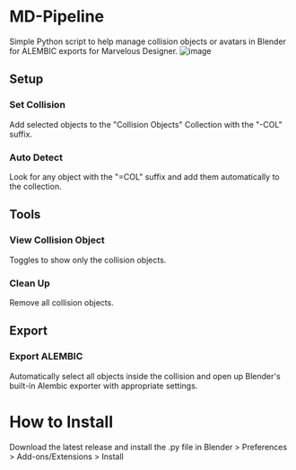 # MD-Pipeline
Simple Python script to help manage collision objects or avatars in Blender for ALEMBIC exports for Marvelous Designer.
![image](https://github.com/Kyokaz/MD-Pipeline/assets/84836314/f169d618-fc88-4752-b901-5c1ae7d86a77)

## Setup
### Set Collision
Add selected objects to the "Collision Objects" Collection with the "-COL" suffix.
### Auto Detect
Look for any object with the "=COL" suffix and add them automatically to the collection.

## Tools
### View Collision Object
Toggles to show only the collision objects.
### Clean Up
Remove all collision objects.

## Export
### Export ALEMBIC
Automatically select all objects inside the collision and open up Blender's built-in Alembic exporter with appropriate settings.

# How to Install
Download the latest release and install the .py file in Blender > Preferences > Add-ons/Extensions > Install
